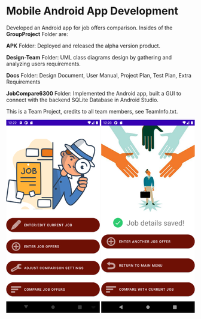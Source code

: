 # Mobile Android App Development

Developed an Android app for job offers comparison. Insides of the **GroupProject** Folder are:

**APK** Folder: Deployed and released the alpha version product.


**Design-Team** Folder: UML class diagrams design by gathering and analyzing users requirements.


**Docs** Folder: Design Document, User Manual, Project Plan, Test Plan, Extra Requirements 


**JobCompare6300** Folder: Implemented the Android app, built a GUI to connect with the backend SQLite Database in Android Studio.

This is a Team Project, credits to all team members, see TeamInfo.txt.

<img src="main_menu_compare_enabled.png" alt= "login" width= 250px/> <img src="after_entering_job_offers_compare_enabled.png" alt= "save" width= 250px/>
